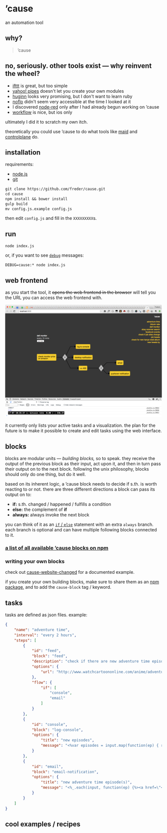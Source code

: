 # ’cause

an automation tool


## why?

> ’cause


## no, seriously. other tools exist — why reinvent the wheel?

- [ifttt](https://ifttt.com/) is great, but too simple
- [yahoo! pipes](http://pipes.yahoo.com/pipes/) doesn't let you create your own modules
- [huginn](https://github.com/cantino/huginn) looks very promising, but I don't want to learn ruby
- [noflo](http://noflojs.org/) didn't seem very accessible at the time I looked at it
- I discovered [node-red](http://nodered.org/) only after I had already begun working on ’cause
- [workflow](https://workflow.is/) is nice, but ios only

ultimately I did it to scratch my own itch.
<!-- TODO: explain -->

theoretically you could use ’cause to do what tools like [maid](https://github.com/benjaminoakes/maid) and [controlplane](http://www.controlplaneapp.com/) do.


## installation

requirements:
- [node.js](http://nodejs.org/)
- [git](http://git-scm.com/)

```shell
git clone https://github.com/freder/cause.git
cd cause
npm install && bower install
gulp build
mv config.js.example config.js
```

then edit `config.js` and fill in the `XXXXXXXXX`s.


## run

```shell
node index.js
```

or, if you want to see [`debug`](https://www.npmjs.com/package/debug) messages:

```shell
DEBUG=cause:* node index.js
```


## web frontend

as you start the tool, it ~~opens the web frontend in the browser~~ will tell you the URL you can access the web frontend with.

![](./screenshot-web-frontend.png)

it currently only lists your active tasks and a visualization. the plan for the future is to make it possible to create and edit tasks using the web interface.


## blocks

blocks are modular units — *building blocks,* so to speak. they receive the output of the previous block as their input, act upon it, and then in turn pass their output on to the next block. following the unix philosophy, blocks should only do one thing, but do it well.

based on its inherent logic, a ’cause block needs to decide if s.th. is worth reacting to or not. there are three different directions a block can pass its output on to:
- __if:__ s.th. changed / happened / fulfills a condition
- __else:__ the complement of __if__
- __always:__ always invoke the next block

you can think of it as an [`if` / `else`](https://developer.mozilla.org/en-US/docs/Web/JavaScript/Reference/Statements/if...else) statement with an extra `always` branch. each branch is optional and can have multiple following blocks connected to it.

<!-- TODO: a digram -->

### [a list of all available ’cause blocks on npm](https://www.npmjs.com/browse/keyword/cause-block)

### writing your own blocks

check out [cause-website-changed](https://github.com/freder/cause-website-changed/blob/master/cause-website-changed.js) for a documented example.

if you create your own building blocks, make sure to share them as an [npm package](https://www.npmjs.com/), and to add the `cause-block` tag / keyword.

<!-- TODO: create a yeoman generator for blocks -->

## tasks

<!-- TODO: explanation -->

tasks are defined as json files. example:

```json
{
	"name": "adventure time",
	"interval": "every 2 hours",
	"steps": [
		{
			"id": "feed",
			"block": "feed",
			"description": "check if there are new adventure time episodes",
			"options": {
				"url": "http://www.watchcartoononline.com/anime/adventure-time/feed"
			},
			"flow": {
				"if": [
					"console",
					"email"
				]
			}
		},
		{
			"id": "console",
			"block": "log-console",
			"options": {
				"title": "new episodes",
				"message": "<%var episodes = input.map(function(ep) { return ep.title; })%>\n<%=format.list(episodes)%>"
			}
		},
		{
			"id": "email",
			"block": "email-notification",
			"options": {
				"title": "new adventure time episode(s)",
				"message": "<%_.each(input, function(ep) {%><a href=\"<%=ep.link%>\"><%=ep.title%></a><br><%})%>"
			}
		}
	]
}
```

## cool examples / recipes

<!-- TODO: create a repository of example tasks. -->
